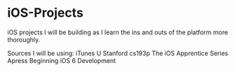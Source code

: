 iOS-Projects
============

iOS projects I will be building as I learn the ins and outs of the platform more thoroughly.

Sources I will be using:
    iTunes U Stanford cs193p
    The iOS Apprentice Series
    Apress Beginning iOS 6 Development
